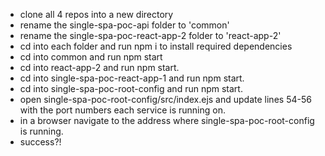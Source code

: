 - clone all 4 repos into a new directory
- rename the single-spa-poc-api folder to 'common'
- rename the single-spa-poc-react-app-2 folder to 'react-app-2'
- cd into each folder and run npm i to install required dependencies
- cd into common and run npm start
- cd into react-app-2 and run npm start.
- cd into single-spa-poc-react-app-1 and run npm start.
- cd into single-spa-poc-root-config and run npm start.
- open single-spa-poc-root-config/src/index.ejs and update lines 54-56 with the port numbers each service is running on.
- in a browser navigate to the address where single-spa-poc-root-config is running.
- success?! 
